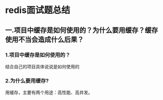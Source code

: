 # redis面试题总结

## 一.项目中缓存是如何使用的？为什么要用缓存？缓存使用不当会造成什么后果？

### 1.项目中缓存是如何使用的？
结合自己的项目具体说说是如何使用的

### 2.为什么要用缓存?
用缓存，主要有两个用途：高性能、高并发。
